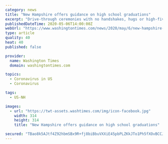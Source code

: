 ```yaml
---
category: news
title: "New Hampshire offers guidance on high school graduations"
excerpt: "Drive-through ceremonies with no handshakes, hugs or high-fives may mark the end of high school for some New Hampshire graduates."
publishedDateTime: 2020-05-06T14:00:00Z
webUrl: "https://www.washingtontimes.com/news/2020/may/6/new-hampshire-offers-guidance-on-high-school-gradu/"
type: article
quality: 40
heat: 40
published: false

provider:
  name: Washington Times
  domain: washingtontimes.com

topics:
  - Coronavirus in US
  - Coronavirus

tags:
  - US-NH

images:
  - url: "https://twt-assets.washtimes.com/img/icon-facebook.jpg"
    width: 314
    height: 314
    title: "New Hampshire offers guidance on high school graduations"

secured: "TBao8k5AJtf4Z92hbmSBx9R+fj8biBbuVXXiE45pbPLZKkJTo1Ph5fXOvBCCJHZ3AwcP7M4HpBqrYd7m1095AM0Z5KTfokaB5QPA6OqoqrrzsMFWXR1jlWNeBfeyeUNuIyhJxPhcGyepxbCxhQ+6vWLmQExafVcbYgpDPC4rfHGpZAklh7iUOhfpeZ1PDqMHMhqn+Pi0q2mvV44ZL4g1ciNWbDDOaB0gn7+8UYcPQByaqScFJR2Aj3rTiKGqe/SwdATIvGtvyJ1lYxkNqZCNizZRXHyOIjCDQJ3z5uP4Y6uyi7DNb2Gd10I712A/cnlQ;Qle2pUVpZOGRS+308olYew=="
---
```


